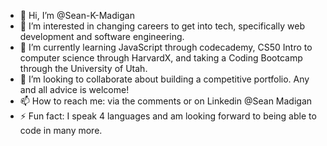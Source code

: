 - 👋 Hi, I’m @Sean-K-Madigan
- 👀 I’m interested in changing careers to get into tech, specifically web development and software engineering.
- 🌱 I’m currently learning JavaScript through codecademy, CS50 Intro to computer science through HarvardX, and taking a Coding Bootcamp through the University of Utah.
- 💞️ I’m looking to collaborate about building a competitive portfolio. Any and all advice is welcome!
- 📫 How to reach me: via the comments or on Linkedin @Sean Madigan
- ⚡ Fun fact: I speak 4 languages and am looking forward to being able to code in many more.

<!---
Sean-K-Madigan/Sean-K-Madigan is a ✨ special ✨ repository because its `README.md` (this file) appears on your GitHub profile.
You can click the Preview link to take a look at your changes.
--->
